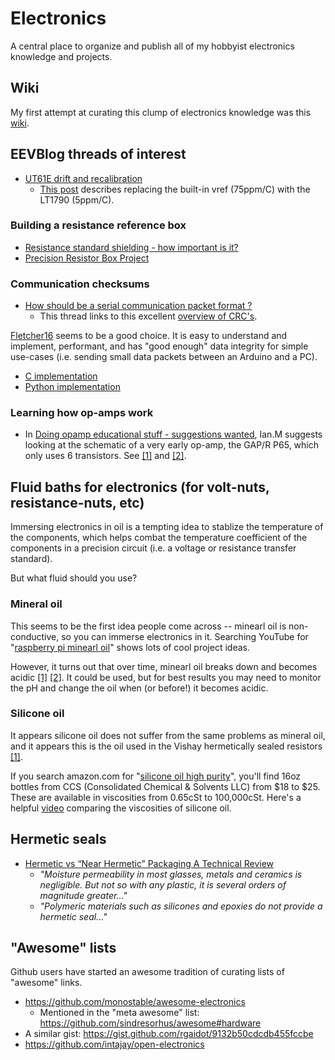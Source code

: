 # Electronics
A central place to organize and publish all of my hobbyist electronics knowledge and projects.

## Wiki

My first attempt at curating this clump of electronics knowledge was this [wiki](https://github.com/pepaslabs/Electronics/wiki).

## EEVBlog threads of interest

- [UT61E drift and recalibration](https://www.eevblog.com/forum/testgear/ut61e-drift-and-recalibration/)
  - [This post](https://www.eevblog.com/forum/testgear/ut61e-drift-and-recalibration/msg345532/#msg345532) describes replacing the built-in vref (75ppm/C) with the LT1790 (5ppm/C).

### Building a resistance reference box

- [Resistance standard shielding - how important is it?](http://www.eevblog.com/forum/metrology/resistance-standard-shielding-how-important-is-it/)
- [Precision Resistor Box Project](http://www.eevblog.com/forum/metrology/precision-resistor-box-project/)

### Communication checksums

- [How should be a serial communication packet format ?](http://www.eevblog.com/forum/microcontrollers/how-should-be-a-serial-communication-packet-format/msg1256957/#msg1256957)
  - This thread links to this excellent [overview of CRC's](https://users.ece.cmu.edu/~koopman/pubs/KoopmanCRCWebinar9May2012.pdf).

[Fletcher16](https://en.wikipedia.org/wiki/Fletcher%27s_checksum) seems to be a good choice.  It is easy to understand and implement, performant, and has "good enough" data integrity for simple use-cases (i.e. sending small data packets between an Arduino and a PC).

- [C implementation](https://en.wikipedia.org/wiki/Fletcher%27s_checksum#Implementation)
- [Python implementation](https://gist.github.com/globby/9337839)

### Learning how op-amps work

- In [Doing opamp educational stuff - suggestions wanted](http://www.eevblog.com/forum/projects/doing-opamp-educational-stuff-suggestions-wanted/msg1270993/#msg1270993), Ian.M suggests looking at the schematic of a very early op-amp, the GAP/R P65, which only uses 6 transistors.  See [[1]](http://www.analog.com/media/en/training-seminars/design-handbooks/Op-Amp-Applications/SectionH.pdf) and [[2]](http://www.philbrickarchive.org/pp65a.htm).

## Fluid baths for electronics (for volt-nuts, resistance-nuts, etc)

Immersing electronics in oil is a tempting idea to stablize the temperature of the components, which helps combat the temperature coefficient of the components in a precision circuit (i.e. a voltage or resistance transfer standard).

But what fluid should you use?

### Mineral oil

This seems to be the first idea people come across -- minearl oil is non-conductive, so you can immerse electronics in it.  Searching YouTube for "[raspberry pi minearl oil](https://www.youtube.com/results?search_query=raspberry+pi+minearl+oil)" shows lots of cool project ideas.

However, it turns out that over time, minearl oil breaks down and becomes acidic [[1]](http://www.eevblog.com/forum/metrology/ultra-precision-reference-ltz1000/msg410930/#msg410930) [[2]](https://www.eevblog.com/forum/projects/suggestions-for-a-temperature-sensor/msg75547/#msg75547).  It could be used, but for best results you may need to monitor the pH and change the oil when (or before!) it becomes acidic.

### Silicone oil

It appears silicone oil does not suffer from the same problems as mineral oil, and it appears this is the oil used in the Vishay hermetically sealed resistors [[1]](http://www.eevblog.com/forum/metrology/ultra-precision-reference-ltz1000/msg410930/#msg410930).

If you search amazon.com for "[silicone oil high purity](https://www.amazon.com/s/ref=nb_sb_noss?url=search-alias%3Daps&field-keywords=silicone+oil+high+purity&rh=i%3Aaps%2Ck%3Asilicone+oil+high+purity)", you'll find 16oz bottles from CCS (Consolidated Chemical & Solvents LLC) from $18 to $25.  These are available in viscosities from 0.65cSt to 100,000cSt.  Here's a helpful [video](https://www.youtube.com/watch?v=g1c4E1ze0Vo) comparing the viscosities of silicone oil.

## Hermetic seals

- [Hermetic vs “Near Hermetic” Packaging A Technical Review](https://www.tjgreenllc.com/2016/09/21/hermetic-vs-near-hermetic-packaging-a-technical-review/)
  - _"Moisture permeability in most glasses, metals and ceramics is negligible. But not so with any plastic, it is several orders of magnitude greater..."_
  - _"Polymeric materials such as silicones and epoxies do not provide a hermetic seal..."_

## "Awesome" lists

Github users have started an awesome tradition of curating lists of "awesome" links.

- https://github.com/monostable/awesome-electronics
  - Mentioned in the "meta awesome" list: https://github.com/sindresorhus/awesome#hardware
- A similar gist: https://gist.github.com/rgaidot/9132b50cdcdb455fccbe
- https://github.com/intajay/open-electronics
